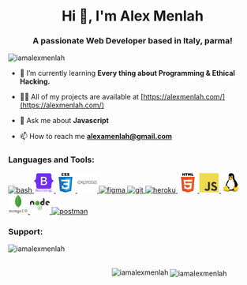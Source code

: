 <h1 align="center">Hi 👋, I'm Alex Menlah</h1>
<h3 align="center">A passionate Web Developer based in Italy, parma!</h3>

<p align="left"> <img src="https://komarev.com/ghpvc/?username=iamalexmenlah&label=Profile%20views&color=0e75b6&style=flat" alt="iamalexmenlah" /> </p>

- 🌱 I’m currently learning **Every thing about Programming & Ethical Hacking.**

- 👨‍💻 All of my projects are available at [https://alexmenlah.com/](https://alexmenlah.com/)

- 💬 Ask me about **Javascript**

- 📫 How to reach me **alexamenlah@gmail.com**


<h3 align="left">Languages and Tools:</h3>
<p align="left"> <a href="https://www.gnu.org/software/bash/" target="_blank"> <img src="https://www.vectorlogo.zone/logos/gnu_bash/gnu_bash-icon.svg" alt="bash" width="40" height="40"/> </a> <a href="https://getbootstrap.com" target="_blank"> <img src="https://raw.githubusercontent.com/devicons/devicon/master/icons/bootstrap/bootstrap-plain-wordmark.svg" alt="bootstrap" width="40" height="40"/> </a> <a href="https://www.w3schools.com/css/" target="_blank"> <img src="https://raw.githubusercontent.com/devicons/devicon/master/icons/css3/css3-original-wordmark.svg" alt="css3" width="40" height="40"/> </a> <a href="https://expressjs.com" target="_blank"> <img src="https://raw.githubusercontent.com/devicons/devicon/master/icons/express/express-original-wordmark.svg" alt="express" width="40" height="40"/> </a> <a href="https://www.figma.com/" target="_blank"> <img src="https://www.vectorlogo.zone/logos/figma/figma-icon.svg" alt="figma" width="40" height="40"/> </a> <a href="https://git-scm.com/" target="_blank"> <img src="https://www.vectorlogo.zone/logos/git-scm/git-scm-icon.svg" alt="git" width="40" height="40"/> </a> <a href="https://heroku.com" target="_blank"> <img src="https://www.vectorlogo.zone/logos/heroku/heroku-icon.svg" alt="heroku" width="40" height="40"/> </a> <a href="https://www.w3.org/html/" target="_blank"> <img src="https://raw.githubusercontent.com/devicons/devicon/master/icons/html5/html5-original-wordmark.svg" alt="html5" width="40" height="40"/> </a> <a href="https://developer.mozilla.org/en-US/docs/Web/JavaScript" target="_blank"> <img src="https://raw.githubusercontent.com/devicons/devicon/master/icons/javascript/javascript-original.svg" alt="javascript" width="40" height="40"/> </a> <a href="https://www.linux.org/" target="_blank"> <img src="https://raw.githubusercontent.com/devicons/devicon/master/icons/linux/linux-original.svg" alt="linux" width="40" height="40"/> </a> <a href="https://www.mongodb.com/" target="_blank"> <img src="https://raw.githubusercontent.com/devicons/devicon/master/icons/mongodb/mongodb-original-wordmark.svg" alt="mongodb" width="40" height="40"/> </a> <a href="https://nodejs.org" target="_blank"> <img src="https://raw.githubusercontent.com/devicons/devicon/master/icons/nodejs/nodejs-original-wordmark.svg" alt="nodejs" width="40" height="40"/> </a> <a href="https://postman.com" target="_blank"> <img src="https://www.vectorlogo.zone/logos/getpostman/getpostman-icon.svg" alt="postman" width="40" height="40"/> </a> </p>

<h3 align="left">Support:</h3>
<p><a href="https://www.buymeacoffee.com/iamalexmenlah"> <img align="left" src="https://cdn.buymeacoffee.com/buttons/v2/default-yellow.png" height="50" width="210" alt="iamalexmenlah" /></a></p><br><br>

<p><img align="left" src="https://github-readme-stats.vercel.app/api/top-langs?username=iamalexmenlah&show_icons=true&locale=en&layout=compact" alt="iamalexmenlah" /></p>

<p>&nbsp;<img align="center" src="https://github-readme-stats.vercel.app/api?username=iamalexmenlah&show_icons=true&locale=en" alt="iamalexmenlah" /></p>
